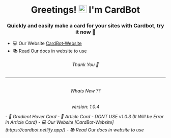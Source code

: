 <h1 align="center">Greetings! <img src="https://media.giphy.com/media/hvRJCLFzcasrR4ia7z/giphy.gif" width="25px"> I'm CardBot</h1>
<h3 align="center"> Quickly and easily make a card for your sites with Cardbot, try it now 💖</h3>

 - 💻 Our Website [CardBot-Website](https://cardbot.netlify.app/)
 - 📚 Read Our docs in website to use
 <h6 align="center"> Thank You 🤞<h6>
 <hr>
 <h6 align="center"> Whats New ?? <h6>
 <p align="center">version: 1.0.4<p>
 - 📸 Gradient Hover Card 
 - 📰 Article Card
 -  DONT USE v1.0.3 (It Will be Error in Article Card)
 - 💻 Our Website [CardBot-Website](https://cardbot.netlify.app/)
 - 📚 Read Our docs in website to use
